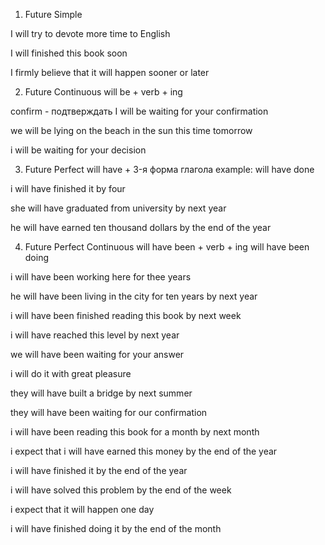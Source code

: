 1. Future Simple 

I will try to devote more time to English 

I will finished this book soon 

I firmly believe that it will happen sooner or later 

2. Future Continuous 
	will be + verb + ing 

confirm - подтверждать
	I will be waiting for your confirmation 

we will be lying on the beach in the sun this time tomorrow 

i will be waiting for your decision 

3. Future Perfect 
	will have + 3-я форма глагола 
	example: will have done 

i will have finished it by four 

she will have graduated from university by next year 

he will have earned ten thousand dollars by the end of the year 

4. Future Perfect Continuous 
	will have been + verb + ing
	will have been doing 

i will have been working here for thee years  

he will have been living in the city for ten years by next year 

i will have been finished reading this book by next week 

i will have reached this level by next year

we will have been waiting for your answer 

i will do it with great pleasure 

they will have built a bridge by next summer 

they will have been waiting for our confirmation 

i will have been reading this book for a month by next month 

i expect that i will have earned this money by the end of the year 

i will have finished it by the end of the year 

i will have solved this problem by the end of the week 

i expect that it will happen one day 

i will have finished doing it by the end of the month 


